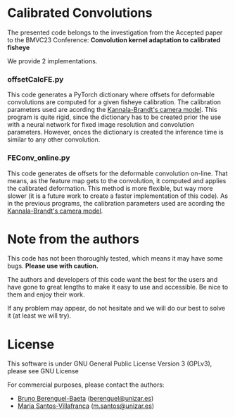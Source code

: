 # Calibrated Convolutions

The presented code belongs to the investigation from the Accepted paper to the BMVC23 Conference: **Convolution kernel adaptation to calibrated fisheye**

We provide 2 implementations. 

### offsetCalcFE.py
This code generates a PyTorch dictionary where offsets for deformable convolutions are computed for a given fisheye calibration. The calibration parameters used are acording the [Kannala-Brandt's camera model](https://ieeexplore.ieee.org/stamp/stamp.jsp?arnumber=1642666). This program is quite rigid, since the dictionary has to be created prior the use with a neural network for fixed image resolution and convolution parameters. However, onces the dictionary is created the inference time is similar to any other convolution.

### FEConv_online.py
This code generates de offsets for the deformable convolution on-line. That means, as the feature map gets to the convolution, it computed and applies the calibrated deformation. This method is more flexible, but way more slower (it is a future work to create a faster implementation of this code). As in the previous programs, the calibration parameters used are acording the [Kannala-Brandt's camera model](https://ieeexplore.ieee.org/stamp/stamp.jsp?arnumber=1642666). 


# Note from the authors
This code has not been thoroughly tested, which means it may have some bugs. **Please use with caution.**

The authors and developers of this code want the best for the users and have gone to great lengths to make it easy to use and accessible. 
Be nice to them and enjoy their work.

If any problem may appear, do not hesitate and we will do our best to solve it (at least we will try).


# License
This software is under GNU General Public License Version 3 (GPLv3), please see GNU License

For commercial purposes, please contact the authors: 
- [Bruno Berenguel-Baeta](https://github.com/SBrunoberenguel) (berenguel@unizar.es) 
- [Maria Santos-Villafranca](https://github.com/Maria-SanVil) (m.santos@unizar.es)

